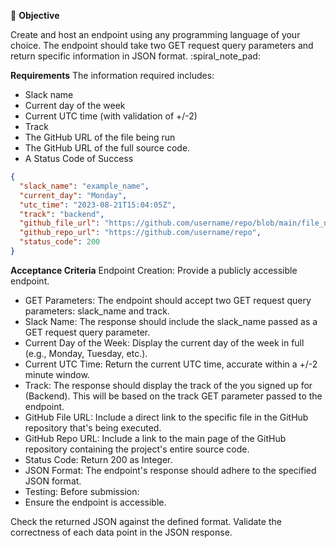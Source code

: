 :dart: **Objective**

Create and host an endpoint using any programming language of your choice.
The endpoint should take two GET request query parameters and return specific information in JSON format.
:spiral_note_pad: 

**Requirements**
The information required includes:
+ Slack name
+ Current day of the week
+ Current UTC time (with validation of +/-2)
+ Track
+ The GitHub URL of the file being run
+ The GitHub URL of the full source code.
+ A  Status Code of Success

```json
{
  "slack_name": "example_name",
  "current_day": "Monday",
  "utc_time": "2023-08-21T15:04:05Z",
  "track": "backend",
  "github_file_url": "https://github.com/username/repo/blob/main/file_name.ext",
  "github_repo_url": "https://github.com/username/repo",
  "status_code": 200
}
```

**Acceptance Criteria**
Endpoint Creation: Provide a publicly accessible endpoint.

+ GET Parameters: The endpoint should accept two GET request query parameters: slack_name and track.
+ Slack Name: The response should include the slack_name passed as a GET request query parameter.
+ Current Day of the Week: Display the current day of the week in full (e.g., Monday, Tuesday, etc.).
+ Current UTC Time: Return the current UTC time, accurate within a +/-2 minute window.
+ Track: The response should display the track of the you signed up for (Backend). This will be based on the track GET parameter passed to the endpoint.
+ GitHub File URL: Include a direct link to the specific file in the GitHub repository that's being executed.
+ GitHub Repo URL: Include a link to the main page of the GitHub repository containing the project's entire source code.
+ Status Code: Return 200 as Integer.
+ JSON Format: The endpoint's response should adhere to the specified JSON format.
+ Testing: Before submission:
+ Ensure the endpoint is accessible.

Check the returned JSON against the defined format.
Validate the correctness of each data point in the JSON response.
